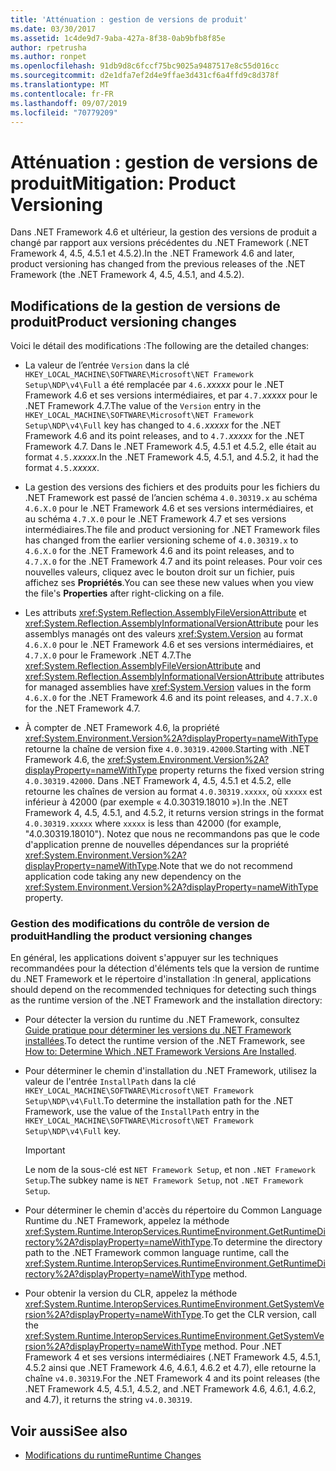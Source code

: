 ```yaml
---
title: 'Atténuation : gestion de versions de produit'
ms.date: 03/30/2017
ms.assetid: 1c4de9d7-9aba-427a-8f38-0ab9bfb8f85e
author: rpetrusha
ms.author: ronpet
ms.openlocfilehash: 91db9d8c6fccf75bc9025a9487517e8c55d016cc
ms.sourcegitcommit: d2e1dfa7ef2d4e9ffae3d431cf6a4ffd9c8d378f
ms.translationtype: MT
ms.contentlocale: fr-FR
ms.lasthandoff: 09/07/2019
ms.locfileid: "70779209"
---
```

# <a name="mitigation-product-versioning"></a><span data-ttu-id="c6afe-102">Atténuation : gestion de versions de produit</span><span class="sxs-lookup"><span data-stu-id="c6afe-102">Mitigation: Product Versioning</span></span>

<span data-ttu-id="c6afe-103">Dans .NET Framework 4.6 et ultérieur, la gestion des versions de produit a changé par rapport aux versions précédentes du .NET Framework (.NET Framework 4, 4.5, 4.5.1 et 4.5.2).</span><span class="sxs-lookup"><span data-stu-id="c6afe-103">In the .NET Framework 4.6 and later, product versioning has changed from the previous releases of the .NET Framework (the .NET Framework 4, 4.5, 4.5.1, and 4.5.2).</span></span>

## <a name="product-versioning-changes"></a><span data-ttu-id="c6afe-104">Modifications de la gestion de versions de produit</span><span class="sxs-lookup"><span data-stu-id="c6afe-104">Product versioning changes</span></span>

<span data-ttu-id="c6afe-105">Voici le détail des modifications :</span><span class="sxs-lookup"><span data-stu-id="c6afe-105">The following are the detailed changes:</span></span>

- <span data-ttu-id="c6afe-106">La valeur de l’entrée `Version` dans la clé `HKEY_LOCAL_MACHINE\SOFTWARE\Microsoft\NET Framework Setup\NDP\v4\Full` a été remplacée par `4.6.`*xxxxx* pour le .NET Framework 4.6 et ses versions intermédiaires, et par `4.7.`*xxxxx* pour le .NET Framework 4.7.</span><span class="sxs-lookup"><span data-stu-id="c6afe-106">The value of the `Version` entry in the `HKEY_LOCAL_MACHINE\SOFTWARE\Microsoft\NET Framework Setup\NDP\v4\Full` key has changed to `4.6.`*xxxxx* for the .NET Framework 4.6 and its point releases, and to `4.7.`*xxxxx* for the .NET Framework 4.7.</span></span> <span data-ttu-id="c6afe-107">Dans le .NET Framework 4.5, 4.5.1 et 4.5.2, elle était au format `4.5.`*xxxxx*.</span><span class="sxs-lookup"><span data-stu-id="c6afe-107">In the .NET Framework 4.5, 4.5.1, and 4.5.2, it had the format `4.5.`*xxxxx*.</span></span>

- <span data-ttu-id="c6afe-108">La gestion des versions des fichiers et des produits pour les fichiers du .NET Framework est passé de l’ancien schéma `4.0.30319.x` au schéma `4.6.X.0` pour le .NET Framework 4.6 et ses versions intermédiaires, et au schéma `4.7.X.0` pour le .NET Framework 4.7 et ses versions intermédiaires.</span><span class="sxs-lookup"><span data-stu-id="c6afe-108">The file and product versioning for .NET Framework files has changed from the earlier versioning scheme of `4.0.30319.x` to `4.6.X.0` for the .NET Framework 4.6 and its point releases, and to `4.7.X.0` for the .NET Framework 4.7 and its point releases.</span></span> <span data-ttu-id="c6afe-109">Pour voir ces nouvelles valeurs, cliquez avec le bouton droit sur un fichier, puis affichez ses **Propriétés**.</span><span class="sxs-lookup"><span data-stu-id="c6afe-109">You can see these new values when you view the file's **Properties** after right-clicking on a file.</span></span>

- <span data-ttu-id="c6afe-110">Les attributs <xref:System.Reflection.AssemblyFileVersionAttribute> et <xref:System.Reflection.AssemblyInformationalVersionAttribute> pour les assemblys managés ont des valeurs <xref:System.Version> au format `4.6.X.0` pour le .NET Framework 4.6 et ses versions intermédiaires, et `4.7.X.0` pour le Framework .NET 4.7.</span><span class="sxs-lookup"><span data-stu-id="c6afe-110">The <xref:System.Reflection.AssemblyFileVersionAttribute> and <xref:System.Reflection.AssemblyInformationalVersionAttribute> attributes for managed assemblies have <xref:System.Version> values in the form `4.6.X.0` for the .NET Framework 4.6 and its point releases, and `4.7.X.0` for the .NET Framework 4.7.</span></span>

- <span data-ttu-id="c6afe-111">À compter de .NET Framework 4.6, la propriété <xref:System.Environment.Version%2A?displayProperty=nameWithType> retourne la chaîne de version fixe `4.0.30319.42000`.</span><span class="sxs-lookup"><span data-stu-id="c6afe-111">Starting with .NET Framework 4.6, the <xref:System.Environment.Version%2A?displayProperty=nameWithType> property returns the fixed version string `4.0.30319.42000`.</span></span> <span data-ttu-id="c6afe-112">Dans .NET Framework 4, 4.5, 4.5.1 et 4.5.2, elle retourne les chaînes de version au format `4.0.30319.xxxxx`, où `xxxxx` est inférieur à 42000 (par exemple « 4.0.30319.18010 »).</span><span class="sxs-lookup"><span data-stu-id="c6afe-112">In the .NET Framework 4, 4.5, 4.5.1, and 4.5.2, it returns version strings in the format `4.0.30319.xxxxx` where `xxxxx` is less than 42000 (for example, "4.0.30319.18010").</span></span> <span data-ttu-id="c6afe-113">Notez que nous ne recommandons pas que le code d'application prenne de nouvelles dépendances sur la propriété <xref:System.Environment.Version%2A?displayProperty=nameWithType>.</span><span class="sxs-lookup"><span data-stu-id="c6afe-113">Note that we do not recommend application code taking any new dependency on the <xref:System.Environment.Version%2A?displayProperty=nameWithType> property.</span></span>

### <a name="handling-the-product-versioning-changes"></a><span data-ttu-id="c6afe-114">Gestion des modifications du contrôle de version de produit</span><span class="sxs-lookup"><span data-stu-id="c6afe-114">Handling the product versioning changes</span></span>

<span data-ttu-id="c6afe-115">En général, les applications doivent s'appuyer sur les techniques recommandées pour la détection d'éléments tels que la version de runtime du .NET Framework et le répertoire d'installation :</span><span class="sxs-lookup"><span data-stu-id="c6afe-115">In general, applications should depend on the recommended techniques for detecting such things as the runtime version of the .NET Framework and the installation directory:</span></span>

- <span data-ttu-id="c6afe-116">Pour détecter la version du runtime du .NET Framework, consultez [Guide pratique pour déterminer les versions du .NET Framework installées](how-to-determine-which-versions-are-installed.md).</span><span class="sxs-lookup"><span data-stu-id="c6afe-116">To detect the runtime version of the .NET Framework, see [How to: Determine Which .NET Framework Versions Are Installed](how-to-determine-which-versions-are-installed.md).</span></span>

- <span data-ttu-id="c6afe-117">Pour déterminer le chemin d'installation du .NET Framework, utilisez la valeur de l'entrée `InstallPath` dans la clé `HKEY_LOCAL_MACHINE\SOFTWARE\Microsoft\NET Framework Setup\NDP\v4\Full`.</span><span class="sxs-lookup"><span data-stu-id="c6afe-117">To determine the installation path for the .NET Framework, use the value of the `InstallPath` entry in the `HKEY_LOCAL_MACHINE\SOFTWARE\Microsoft\NET Framework Setup\NDP\v4\Full` key.</span></span>

  > [!IMPORTANT]
  > <span data-ttu-id="c6afe-118">Le nom de la sous-clé est `NET Framework Setup`, et non `.NET Framework Setup`.</span><span class="sxs-lookup"><span data-stu-id="c6afe-118">The subkey name is `NET Framework Setup`, not `.NET Framework Setup`.</span></span>

- <span data-ttu-id="c6afe-119">Pour déterminer le chemin d'accès du répertoire du Common Language Runtime du .NET Framework, appelez la méthode <xref:System.Runtime.InteropServices.RuntimeEnvironment.GetRuntimeDirectory%2A?displayProperty=nameWithType>.</span><span class="sxs-lookup"><span data-stu-id="c6afe-119">To determine the directory path to the .NET Framework common language runtime, call the <xref:System.Runtime.InteropServices.RuntimeEnvironment.GetRuntimeDirectory%2A?displayProperty=nameWithType> method.</span></span>

- <span data-ttu-id="c6afe-120">Pour obtenir la version du CLR, appelez la méthode <xref:System.Runtime.InteropServices.RuntimeEnvironment.GetSystemVersion%2A?displayProperty=nameWithType>.</span><span class="sxs-lookup"><span data-stu-id="c6afe-120">To get the CLR version, call the <xref:System.Runtime.InteropServices.RuntimeEnvironment.GetSystemVersion%2A?displayProperty=nameWithType> method.</span></span>   <span data-ttu-id="c6afe-121">Pour .NET Framework 4 et ses versions intermédiaires (.NET Framework 4.5, 4.5.1, 4.5.2 ainsi que .NET Framework 4.6, 4.6.1, 4.6.2 et 4.7), elle retourne la chaîne `v4.0.30319`.</span><span class="sxs-lookup"><span data-stu-id="c6afe-121">For the .NET Framework 4 and its point releases (the .NET Framework 4.5, 4.5.1, 4.5.2, and .NET Framework 4.6, 4.6.1, 4.6.2, and 4.7), it returns the string `v4.0.30319`.</span></span>

## <a name="see-also"></a><span data-ttu-id="c6afe-122">Voir aussi</span><span class="sxs-lookup"><span data-stu-id="c6afe-122">See also</span></span>

- [<span data-ttu-id="c6afe-123">Modifications du runtime</span><span class="sxs-lookup"><span data-stu-id="c6afe-123">Runtime Changes</span></span>](runtime-changes-in-the-net-framework-4-6.md)
